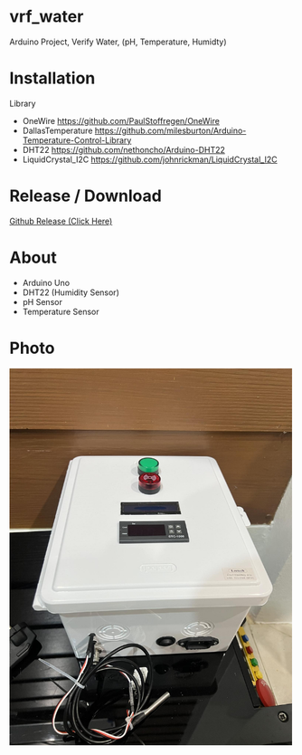 # vrf_water
Arduino Project, Verify Water, (pH, Temperature, Humidty)

# Installation

Library
-  OneWire https://github.com/PaulStoffregen/OneWire
-  DallasTemperature https://github.com/milesburton/Arduino-Temperature-Control-Library
-  DHT22 https://github.com/nethoncho/Arduino-DHT22
-  LiquidCrystal_I2C https://github.com/johnrickman/LiquidCrystal_I2C

# Release / Download

<a href="https://github.com/BossBoxing/vrf_water/releases">Github Release (Click Here)</a>
# About

- Arduino Uno
- DHT22 (Humidity Sensor)
- pH Sensor
- Temperature Sensor

# Photo

<img src="./img/product.jpg" width="500px">
